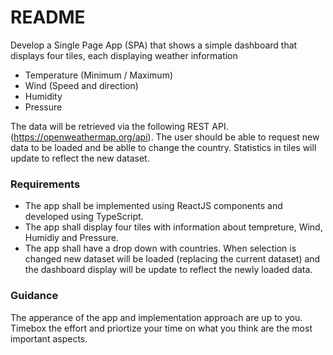 # README #

Develop a Single Page App (SPA) that shows a simple dashboard that displays four tiles, each displaying weather information

* Temperature (Minimum / Maximum)
* Wind (Speed and direction)
* Humidity
* Pressure

The data will be retrieved via the following REST API. (https://openweathermap.org/api). The user should be able to request new data to be loaded and be ablle to change the 
country. Statistics in tiles will update to reflect the new dataset. 

### Requirements ###

* The app shall be implemented using ReactJS components and developed using TypeScript.
* The app shall display four tiles with information about tempreture, Wind, Humidiy and Pressure.
* The app shall have a drop down with countries. When selection is changed new dataset will be loaded (replacing the current dataset) and the dashboard display will be update to reflect the newly loaded data.

### Guidance ###

The apperance of the app and implementation approach are up to you. Timebox the effort and priortize your time on what you think are the most important aspects. 

